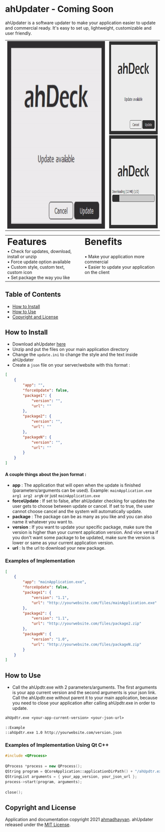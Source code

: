 # ahUpdater - Coming Soon
ahUpdater is a software updater to make your application easier to update and commercial ready. It's easy to set up, lightweight, customizable and user friendly.

<table border="0" align="center">
  <tr>
    <td><img src="img/ahUpdater.gif" width="569" height="609" alt="ahUpdater"></td>
    <td><img src="img/updateAvailable.png" width="283" height="302" alt="ahUpdater"><br/>
    <img src="img/downloadPackage.png" width="283" height="302" alt="ahUpdater"></td>
  </tr>
</table>

<table border="0" align="center">
  <tr>
    <td><b style="font-size:30px">Features</b></td>
    <td><b style="font-size:30px">Benefits</b></td>
  </tr>
  <tr>
    <td>
      &bull; Check for updates, download, install or unzip<br/>
      &bull; Force update option available<br/>
      &bull; Custom style, custom text, custom icon<br/>
      &bull; Set package the way you like
    </td>
    <td>
      &bull; Make your application more commercial<br/>
      &bull; Easier to update your application on the client
    </td>
  </tr>
</table>

## Table of Contents
- [How to Install](#how-to-install)
- [How to Use](#how-to-use)
- [Copyright and License](#copyright-and-license)

## How to Install
- Download ahUpdater [here](https://google.com)
- Unzip and put the files on your main application directory
- Change the `update.ini` to change the style and the text inside ahUpdater
- Create a `json` file on your server/website with this format :
```json
[
    {
        "app": "",
        "forceUpdate": false,
        "package1": {
            "version": "",
            "url": ""
        },
        "package2": {
            "version": "",
            "url": ""
        },
        "packageN": {
            "version": "",
            "url": ""
        }
    }
]
```
#### A couple things about the json format :
- **app** : The application that will open when the update is finished (parameters/arguments can be used). Example: `mainApplication.exe arg1 arg2 argN` or just `mainApplication.exe`
- **forceUpdate** : If set to false, after ahUpdater checking for updates the user gets to choose between update or cancel. If set to true, the user cannot choose cancel and the system will automatically update.
- **package** : The package can be as many as you like and you can also name it whatever you want to.
- **version** : If you want to update your specific package, make sure the version is higher than your current application version. And vice versa if you don't want some package to be updated, make sure the version is lower or same as your current application version.
- **url** : Is the url to download your new package.

### Examples of Implementation
```json
[
    {
        "app": "mainApplication.exe",
        "forceUpdate": false,
        "package1": {
            "version": "1.1",
            "url": "http://yourwebsite.com/files/mainApplication.exe"
        },
        "package2": {
            "version": "1.1",
            "url": "http://yourwebsite.com/files/package2.zip"
        },
        "packageN": {
            "version": "1.0",
            "url": "http://yourwebsite.com/files/packageN.zip"
        }
    }
]
```

## How to Use
- Call the ahUpdtr.exe with 2 parameters/arguments. The first arguments is your app current version and the second arguments is your json link. Call the ahUpdtr.exe without parent it to your main application, because you need to close your application after calling ahUpdtr.exe in order to update.
```batch
ahUpdtr.exe <your-app-current-version> <your-json-url>

::Example
::ahUpdtr.exe 1.0 http://yourwebsite.com/version.json
```

### Examples of Implementation Using Qt C++
```c++
#include <QProcess>

QProcess *process = new QProcess();
QString program = QCoreApplication::applicationDirPath() + "/ahUpdtr.exe";
QStringList arguments = { your_app_version, your_json_url };
process->start(program, arguments);

close();
```

## Copyright and License
Application and documentation copyright 2021 [ahmadhayyan](https://ahmadhayyan.github.io). ahUpdater released under the [MIT License](LICENSE).
